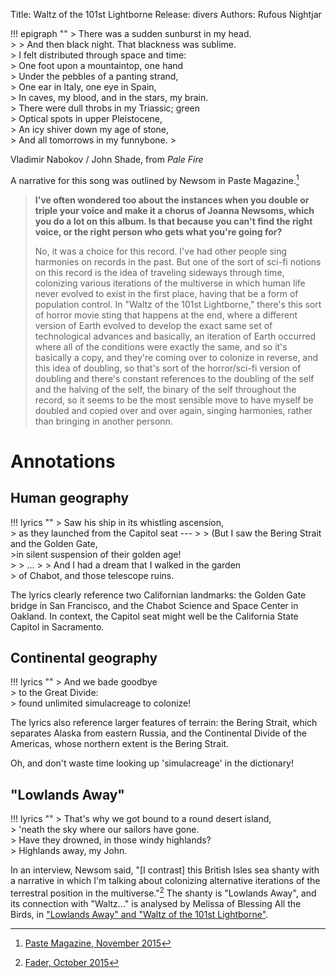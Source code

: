 Title: Waltz of the 101st Lightborne
Release: divers
Authors: Rufous Nightjar

!!! epigraph ""
	> There was a sudden sunburst in my head.  
	>
	> And then black night. That blackness was sublime.  
	> I felt distributed through space and time:  
	> One foot upon a mountaintop, one hand  
	> Under the pebbles of a panting strand,  
	> One ear in Italy, one eye in Spain,  
	> In caves, my blood, and in the stars, my brain.  
	> There were dull throbs in my Triassic; green  
	> Optical spots in upper Pleistocene,  
	> An icy shiver down my age of stone,  
	> And all tomorrows in my funnybone.
	> <footer>Vladimir Nabokov / John Shade, from <cite>Pale Fire</cite></footer>

A narrative for this song was outlined by Newsom in Paste Magazine.[^paste]

> **I've often wondered too about the instances when you double or triple your voice and make it a chorus of Joanna Newsoms, which you do a lot on this album. Is that because you can't find the right voice, or the right person who gets what you're going for?**
>
> No, it was a choice for this record. I've had other people sing harmonies on records in the past. But one of the sort of sci-fi notions on this record is the idea of traveling sideways through time, colonizing various iterations of the multiverse in which human life never evolved to exist in the first place, having that be a form of population control. In "Waltz of the 101st Lightborne," there's this sort of horror movie sting that happens at the end, where a different version of Earth evolved to develop the exact same set of technological advances and basically, an iteration of Earth occurred where all of the conditions were exactly the same, and so it's basically a copy, and they're coming over to colonize in reverse, and this idea of doubling, so that's sort of the horror/sci-fi version of doubling and there's constant references to the doubling of the self and the halving of the self, the binary of the self throughout the record, so it seems to be the most sensible move to have myself be doubled and copied over and over again, singing harmonies, rather than bringing in another personn.

[^paste]:[Paste Magazine, November 2015][paste]

# Annotations #

## Human geography ##

!!! lyrics ""
	> Saw his ship in its whistling ascension,  
	> as they launched from the Capitol seat ---
	>
	> (But I saw the Bering Strait and the Golden Gate,  
	>in silent suspension of their golden age!  
	>
	> ...
	>
	> And I had a dream that I walked in the garden  
	> of Chabot, and those telescope ruins.

The lyrics clearly reference two Californian landmarks: the Golden Gate bridge in San Francisco, and the Chabot Science and Space Center in Oakland. In context, the Capitol seat might well be the California State Capitol in Sacramento.

## Continental geography ##

!!! lyrics ""
	> And we bade goodbye  
	> to the Great Divide:  
	> found unlimited simulacreage to colonize!

The lyrics also reference larger features of terrain: the Bering Strait, which separates Alaska from eastern Russia, and the Continental Divide of the Americas, whose northern extent is the Bering Strait.

Oh, and don't waste time looking up 'simulacreage' in the dictionary!

## "Lowlands Away" ##

!!! lyrics ""
	> That's why we got bound to a round desert island,  
	> 'neath the sky where our sailors have gone.  
	> Have they drowned, in those windy highlands?  
	> Highlands away, my John.

In an interview, Newsom said, "[I contrast] this British Isles sea shanty with a narrative in which I'm talking about colonizing alternative iterations of the terrestral position in the multiverse."[^fader] The shanty is "Lowlands Away", and its connection with "Waltz..." is analysed by Melissa of Blessing All the Birds, in ["Lowlands Away" and "Waltz of the 101st Lightborne"][batb].

[^fader]:[Fader, October 2015][fader]

[batb]: http://allthebirds.tumblr.com/post/142261145623/lowlands-away-and-waltz-of-the-101st
[paste]: https://www.pastemagazine.com/articles/2015/11/joanna-newsom-discusses-divers-and-her-solipsistic.html
[fader]: http://www.thefader.com/2015/10/19/joanna-newsom-divers-interview
